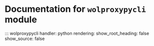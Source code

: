 # Documentation for `wolproxypycli` module

::: wolproxypycli
    handler: python
    rendering:
      show_root_heading: false
      show_source: false
